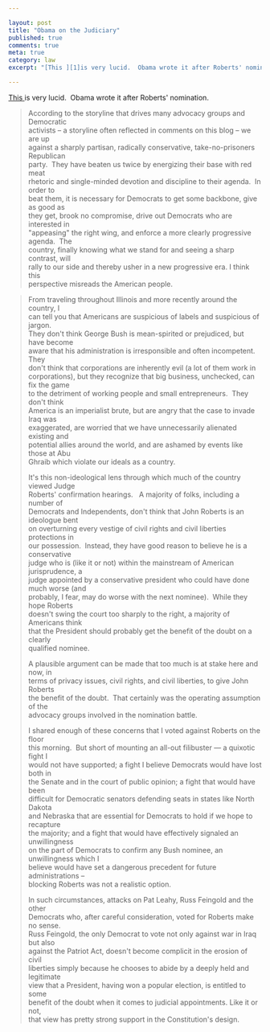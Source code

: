 ```yaml
---

layout: post
title: "Obama on the Judiciary"
published: true
comments: true
meta: true
category: law
excerpt: "[This ][1]is very lucid.  Obama wrote it after Roberts' nomination."

---
```


[This ][1]is very lucid.  Obama wrote it after Roberts' nomination.

 [1]: http://www.dailykos.com/story/2005/9/30/102745/165

> According to the storyline that drives many advocacy groups and Democratic  
> activists – a storyline often reflected in comments on this blog – we are up  
> against a sharply partisan, radically conservative, take-no-prisoners Republican  
> party.  They have beaten us twice by energizing their base with red meat  
> rhetoric and single-minded devotion and discipline to their agenda.  In order to  
> beat them, it is necessary for Democrats to get some backbone, give as good as  
> they get, brook no compromise, drive out Democrats who are interested in  
> "appeasing" the right wing, and enforce a more clearly progressive agenda.  The  
> country, finally knowing what we stand for and seeing a sharp contrast, will  
> rally to our side and thereby usher in a new progressive era. I think this  
> perspective misreads the American people.

> From traveling throughout Illinois and more recently around the country, I  
> can tell you that Americans are suspicious of labels and suspicious of jargon.   
> They don't think George Bush is mean-spirited or prejudiced, but have become  
> aware that his administration is irresponsible and often incompetent.  They  
> don't think that corporations are inherently evil (a lot of them work in  
> corporations), but they recognize that big business, unchecked, can fix the game  
> to the detriment of working people and small entrepreneurs.  They don't think  
> America is an imperialist brute, but are angry that the case to invade Iraq was  
> exaggerated, are worried that we have unnecessarily alienated existing and  
> potential allies around the world, and are ashamed by events like those at Abu  
> Ghraib which violate our ideals as a country.
> 
> It's this non-ideological lens through which much of the country viewed Judge  
> Roberts' confirmation hearings.   A majority of folks, including a number of  
> Democrats and Independents, don't think that John Roberts is an ideologue bent  
> on overturning every vestige of civil rights and civil liberties protections in  
> our possession.  Instead, they have good reason to believe he is a conservative  
> judge who is (like it or not) within the mainstream of American jurisprudence, a  
> judge appointed by a conservative president who could have done much worse (and  
> probably, I fear, may do worse with the next nominee).  While they hope Roberts  
> doesn't swing the court too sharply to the right, a majority of Americans think  
> that the President should probably get the benefit of the doubt on a clearly  
> qualified nominee.
> 
> A plausible argument can be made that too much is at stake here and now, in  
> terms of privacy issues, civil rights, and civil liberties, to give John Roberts  
> the benefit of the doubt.  That certainly was the operating assumption of the  
> advocacy groups involved in the nomination battle.  
> 
> I shared enough of these concerns that I voted against Roberts on the floor  
> this morning.  But short of mounting an all-out filibuster — a quixotic fight I  
> would not have supported; a fight I believe Democrats would have lost both in  
> the Senate and in the court of public opinion; a fight that would have been  
> difficult for Democratic senators defending seats in states like North Dakota  
> and Nebraska that are essential for Democrats to hold if we hope to recapture  
> the majority; and a fight that would have effectively signaled an unwillingness  
> on the part of Democrats to confirm any Bush nominee, an unwillingness which I  
> believe would have set a dangerous precedent for future administrations –  
> blocking Roberts was not a realistic option.
> 
> In such circumstances, attacks on Pat Leahy, Russ Feingold and the other  
> Democrats who, after careful consideration, voted for Roberts make no sense.   
> Russ Feingold, the only Democrat to vote not only against war in Iraq but also  
> against the Patriot Act, doesn't become complicit in the erosion of civil  
> liberties simply because he chooses to abide by a deeply held and legitimate  
> view that a President, having won a popular election, is entitled to some  
> benefit of the doubt when it comes to judicial appointments. Like it or not,  
> that view has pretty strong support in the Constitution's design.